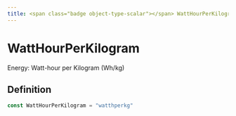```yaml
---
title: <span class="badge object-type-scalar"></span> WattHourPerKilogram
---
```

# <span class="badge object-type-scalar"></span> WattHourPerKilogram

Energy: Watt-hour per Kilogram (Wh/kg)

## Definition

```go
const WattHourPerKilogram = "watthperkg"
```
